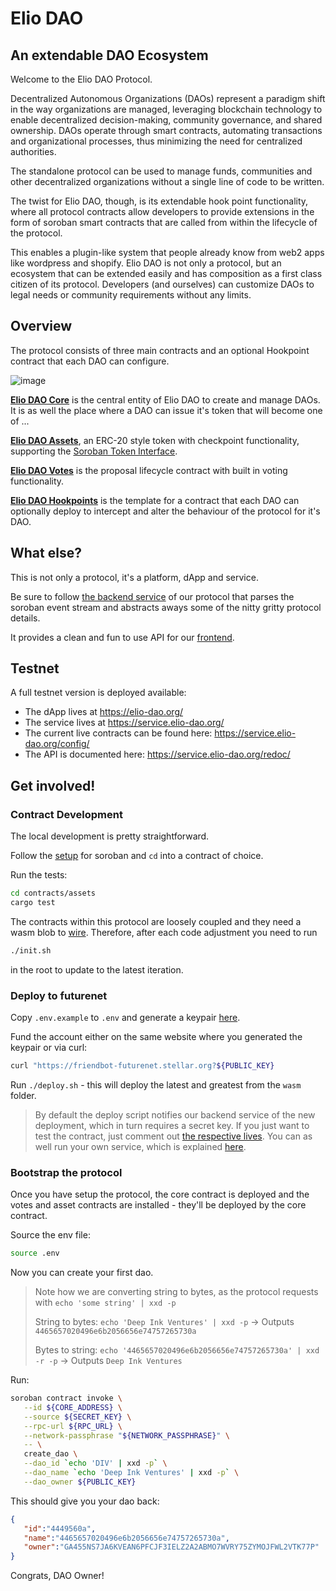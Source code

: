 # Elio DAO

## An extendable DAO Ecosystem

Welcome to the Elio DAO Protocol.

Decentralized Autonomous Organizations (DAOs) represent a paradigm shift in the way organizations are managed, leveraging blockchain technology to enable decentralized decision-making, community governance, and shared ownership. DAOs operate through smart contracts, automating transactions and organizational processes, thus minimizing the need for centralized authorities.

The standalone protocol can be used to manage funds, communities and other decentralized organizations without a single line of code to be written.

The twist for Elio DAO, though, is its extendable hook point functionality, where all protocol contracts allow developers to provide extensions in the form of soroban smart contracts that are called from within the lifecycle of the protocol.

This enables a plugin-like system that people already know from web2 apps like wordpress and shopify. Elio DAO is not only a protocol, but an ecosystem that can be extended easily and has composition as a first class citizen of its protocol. Developers (and ourselves) can customize DAOs to legal needs or community requirements without any limits.

## Overview

The protocol consists of three main contracts and an optional Hookpoint contract that each DAO can configure.

![image](https://github.com/deep-ink-ventures/elio-dao-protocol/assets/120174523/a4b51d4a-1da0-4c70-b3cf-b9d525b8f771)


[**Elio DAO Core**](https://github.com/deep-ink-ventures/elio-dao-protocol/tree/main/contracts/core) is the central entity of Elio DAO to create and manage DAOs. It is as well the place where a DAO can issue it's token that will become one of ...

[**Elio DAO Assets**](https://github.com/deep-ink-ventures/elio-dao-protocol/tree/main/contracts/assets), an ERC-20 style token with checkpoint functionality, supporting the [Soroban Token Interface](https://soroban.stellar.org/docs/reference/interfaces/token-interface).

[**Elio DAO Votes**](https://github.com/deep-ink-ventures/elio-dao-protocol/tree/main/contracts/votes) is the proposal lifecycle contract with built in voting functionality.

[**Elio DAO Hookpoints**](https://github.com/deep-ink-ventures/elio-dao-protocol/tree/main/contracts/hookpoints) is the template for a contract that each DAO can optionally deploy to intercept and alter the behaviour of the protocol for it's DAO.

## What else?

This is not only a protocol, it's a platform, dApp and service.

Be sure to follow [the backend service](https://github.com/deep-ink-ventures/elio-dao-service) of our protocol that parses the soroban event stream and abstracts aways some of the nitty gritty protocol details. 

It provides a clean and fun to use API for our [frontend](https://github.com/deep-ink-ventures/elio-dao-frontend).

## Testnet

A full testnet version is deployed available:

- The dApp lives at https://elio-dao.org/
- The service lives at https://service.elio-dao.org/
- The current live contracts can be found here: https://service.elio-dao.org/config/
- The API is documented here: https://service.elio-dao.org/redoc/

## Get involved!

### Contract Development
The local development is pretty straightforward.

Follow the [setup](https://soroban.stellar.org/docs/getting-started/setup) for soroban and `cd` into a contract of choice.

Run the tests:

```sh
cd contracts/assets
cargo test
```

The contracts within this protocol are loosely coupled and they need a wasm blob to [wire](https://github.com/deep-ink-ventures/elio-dao-protocol/blob/main/contracts/assets/src/test.rs#L19-L31). Therefore, after each code adjustment you need to run

```sh
./init.sh
```

in the root to update to the latest iteration.

### Deploy to futurenet

Copy `.env.example` to `.env` and generate a keypair [here](https://laboratory.stellar.org/#account-creator?network=futurenet).

Fund the account either on the same website where you generated the keypair or via curl:

```sh
curl "https://friendbot-futurenet.stellar.org?${PUBLIC_KEY}
```

Run `./deploy.sh` - this will deploy the latest and greatest from the `wasm` folder.

> By default the deploy script notifies our backend service of the new deployment, which in turn requires a secret key.
> If you just want to test the contract, just comment out [the respective lives](https://github.com/deep-ink-ventures/elio-dao-protocol/blob/main/deploy.sh#L85-L92).
> You can as well run your own service, which is explained [here](https://github.com/deep-ink-ventures/elio-dao-service).

### Bootstrap the protocol

Once you have setup the protocol, the core contract is deployed and the votes and asset contracts are installed - they'll
be deployed by the core contract.

Source the env file:

```sh
source .env
```

Now you can create your first dao.

> Note how we are converting string to bytes, as the protocol requests with `echo 'some string' | xxd -p`
>
> String to bytes: `echo 'Deep Ink Ventures' | xxd -p`
> → Outputs `4465657020496e6b2056656e74757265730a`
>
> Bytes to string: `echo '4465657020496e6b2056656e74757265730a' | xxd -r -p`
> → Outputs `Deep Ink Ventures`

Run:

```sh
soroban contract invoke \
   --id ${CORE_ADDRESS} \
   --source ${SECRET_KEY} \
   --rpc-url ${RPC_URL} \
   --network-passphrase "${NETWORK_PASSPHRASE}" \
   -- \
   create_dao \
   --dao_id `echo 'DIV' | xxd -p` \
   --dao_name `echo 'Deep Ink Ventures' | xxd -p` \
   --dao_owner ${PUBLIC_KEY}
```

This should give you your dao back:

```json
{
   "id":"4449560a",
   "name":"4465657020496e6b2056656e74757265730a",
   "owner":"GA455NS7JA6KVEAN6PFCJF3IELZ2A2ABMO7WVRY75ZYMOJFWL2VTK77P"
}
```

Congrats, DAO Owner!
